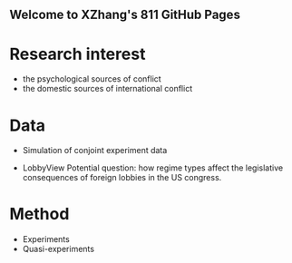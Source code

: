 ## Welcome to XZhang's 811 GitHub Pages


# Research interest
- the psychological sources of conflict
- the domestic sources of international conflict

# Data
- Simulation of conjoint experiment data

- LobbyView
Potential question: how regime types affect the legislative consequences of foreign lobbies in the US congress.


# Method
- Experiments
- Quasi-experiments
